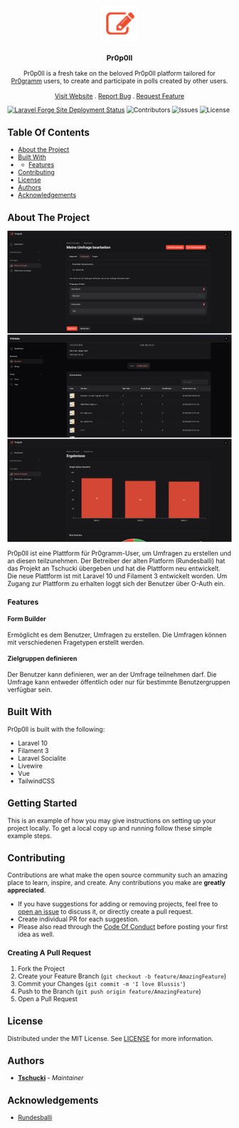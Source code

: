 <br/>
<p align="center">
  <a href="https://github.com/pr0p0ll/pr0p0ll">
    <img src="resources/assets/imgs/pr0p0ll.png" alt="Logo" width="80" height="80">
  </a>

<h3 align="center">Pr0p0ll</h3>

  <p align="center">
    Pr0p0ll is a fresh take on the beloved Pr0p0ll platform tailored for <a href="https://pr0gramm.com">Pr0gramm</a> users, to create and participate in polls created by other users.
    <br/>
    <br/>
    <a href="https://pr0p0ll.com">Visit Website</a>
    .
    <a href="https://github.com/pr0p0ll/pr0p0ll/issues">Report Bug</a>
    .
    <a href="https://github.com/pr0p0ll/pr0p0ll/issues">Request Feature</a>
  </p>
</p>

[![Laravel Forge Site Deployment Status](https://img.shields.io/endpoint?url=https%3A%2F%2Fforge.laravel.com%2Fsite-badges%2F3936ac5a-a184-4514-83d2-65bcbc93581f%3Fdate%3D1%26commit%3D1&style=plastic)](https://forge.laravel.com/servers/754115/sites/2229042) ![Contributors](https://img.shields.io/github/contributors/pr0p0ll/pr0p0ll?color=dark-green) ![Issues](https://img.shields.io/github/issues/pr0p0ll/pr0p0ll) ![License](https://img.shields.io/github/license/pr0p0ll/pr0p0ll)

## Table Of Contents

* [About the Project](#about-the-project)
* [Built With](#built-with)
* * [Features](#features)
* [Contributing](#contributing)
* [License](#license)
* [Authors](#authors)
* [Acknowledgements](#acknowledgements)

## About The Project

![Screen Shot](art/targetgroup-screenshot.png)
![Screen Shot](art/participate-screenshot.png)
![Screen Shot](art/results-screenshot.png)

Pr0p0ll ist eine Plattform für Pr0gramm-User, um Umfragen zu erstellen und an diesen teilzunehmen. Der Betreiber der alten Platform (Rundesballi) hat das Projekt an Tschucki übergeben und hat die Plattform neu entwickelt. Die neue Plattform ist mit Laravel 10 und Filament 3 entwickelt worden. Um Zugang zur Plattform zu erhalten loggt sich der Benutzer über O-Auth ein.

### Features

#### Form Builder
Ermöglicht es dem Benutzer, Umfragen zu erstellen. Die Umfragen können mit verschiedenen Fragetypen erstellt werden.
#### Zielgruppen definieren
Der Benutzer kann definieren, wer an der Umfrage teilnehmen darf. Die Umfrage kann entweder öffentlich oder nur für bestimmte Benutzergruppen verfügbar sein.

## Built With

Pr0p0ll is built with the following:
* Laravel 10
* Filament 3
* Laravel Socialite
* Livewire
* Vue
* TailwindCSS

## Getting Started

This is an example of how you may give instructions on setting up your project locally.
To get a local copy up and running follow these simple example steps.

## Contributing

Contributions are what make the open source community such an amazing place to learn, inspire, and create. Any
contributions you make are **greatly appreciated**.

* If you have suggestions for adding or removing projects, feel free
  to [open an issue](https://github.com/pr0p0ll/pr0p0ll/issues/new) to discuss it, or directly create a pull request.
* Create individual PR for each suggestion.
* Please also read through the [Code Of Conduct](https://github.com/pr0p0ll/pr0p0ll/blob/main/CODE_OF_CONDUCT.md) before
  posting your first idea as well.

### Creating A Pull Request

1. Fork the Project
2. Create your Feature Branch (`git checkout -b feature/AmazingFeature`)
3. Commit your Changes (`git commit -m 'I love Blussis'`)
4. Push to the Branch (`git push origin feature/AmazingFeature`)
5. Open a Pull Request

## License

Distributed under the MIT License. See [LICENSE](https://github.com/pr0p0ll/pr0p0ll/blob/main/LICENSE.md) for more
information.

## Authors

* **[Tschucki](https://github.com/Tschucki)** - *Maintainer*

## Acknowledgements

* [Rundesballi](https://github.com/RundesBalli)

